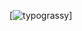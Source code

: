 [![typograssy]([https://typograssy.deno.dev/api?text=halo%20welt](https://typograssy.deno.dev/api?text=hallo%20welt&l0=050505&l1=daea9f&l2=a7b573&l3=94a130&l4=5d6e21&bg=0f0f0f&comment=))]
<!--
**farahdesu/farahdesu** is a ✨ _special_ ✨ repository because its `README.md` (this file) appears on your GitHub profile.

Here are some ideas to get you started:

- 🔭 I’m currently working on ...
- 🌱 I’m currently learning ...
- 👯 I’m looking to collaborate on ...
- 🤔 I’m looking for help with ...
- 💬 Ask me about ...
- 📫 How to reach me: ...
- 😄 Pronouns: ...
- ⚡ Fun fact: ...
-->
